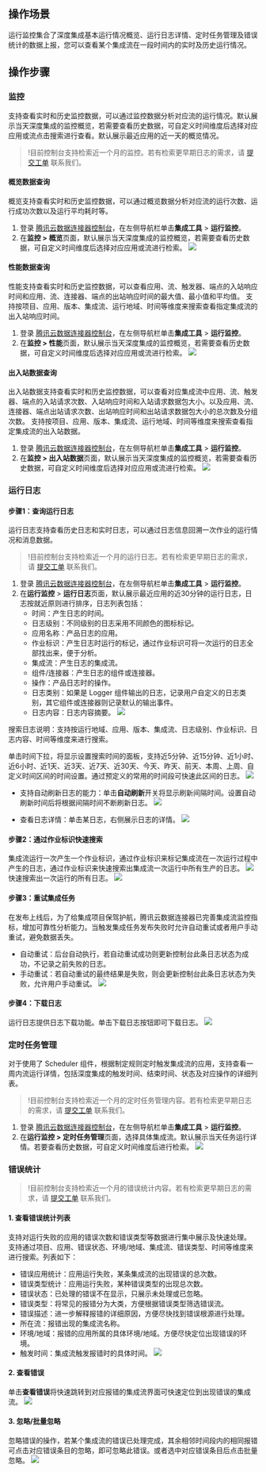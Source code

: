 ## 操作场景
运行监控集合了深度集成基本运行情况概览、运行日志详情、定时任务管理及错误统计的数据上报，您可以查看某个集成流在一段时间内的实时及历史运行情况。

## 操作步骤
### 监控
支持查看实时和历史监控数据，可以通过监控数据分析对应流的运行情况。默认展示当天深度集成的监控概览，若需要查看历史数据，可自定义时间维度后选择对应应用或流点击搜索进行查看。默认展示最近应用的近一天的概览情况。

>!目前控制台支持检索近一个月的监控。若有检索更早期日志的需求，请 [提交工单](https://console.cloud.tencent.com/workorder/category) 联系我们。




#### 概览数据查询
概览支持查看实时和历史监控数据，可以通过概览数据分析对应流的运行次数、运行成功次数以及运行平均耗时等。
1. 登录 [腾讯云数据连接器控制台](https://console.cloud.tencent.com/ipaas)，在左侧导航栏单击**集成工具** > **运行监控**。
2. 在**监控 > 概览**页面，默认展示当天深度集成的监控概览，若需要查看历史数据，可自定义时间维度后选择对应应用或流进行检索。
![](https://qcloudimg.tencent-cloud.cn/raw/7c89937024b113bfd1f33214b8cc8677.png)

#### 性能数据查询
性能支持查看实时和历史监控数据，可以查看应用、流、触发器、端点的入站响应时间和应用、流、连接器、端点的出站响应时间的最大值、最小值和平均值。
支持按项目、应用、版本、集成流、运行地域、时间等维度来搜索查看指定集成流的出入站响应时间。
1. 登录 [腾讯云数据连接器控制台](https://console.cloud.tencent.com/ipaas)，在左侧导航栏单击**集成工具** > **运行监控**。
2. 在**监控 > 性能**页面，默认展示当天深度集成的监控概览，若需要查看历史数据，可自定义时间维度后选择对应应用或流进行检索。
![](https://qcloudimg.tencent-cloud.cn/raw/e1055cdde6de88b1222006f946d6b175.png)

#### 出入站数据查询
出入站数据支持查看实时和历史监控数据，可以查看对应集成流中应用、流、触发器、端点的入站请求次数、入站响应时间和入站请求数据包大小。以及应用、流、连接器、端点出站请求次数、出站响应时间和出站请求数据包大小的总次数及分组次数。
支持按项目、应用、版本、集成流、运行地域、时间等维度来搜索查看指定集成流的出入站数据。
1. 登录 [腾讯云数据连接器控制台](https://console.cloud.tencent.com/ipaas)，在左侧导航栏单击**集成工具** > **运行监控**。
2. 在**监控 > 出入站数据**页面，默认展示当天深度集成的监控概览，若需要查看历史数据，可自定义时间维度后选择对应应用或流进行检索。
![](https://qcloudimg.tencent-cloud.cn/raw/1bc78568fd7d93c3bc0b7b087d050c69.png)


### 运行日志

#### 步骤1：查询运行日志
运行日志支持查看历史日志和实时日志，可以通过日志信息回溯一次作业的运行情况和消息数据。
>!目前控制台支持检索近一个月的运行日志。若有检索更早期日志的需求，请 [提交工单](https://console.cloud.tencent.com/workorder/category) 联系我们。
>
1. 登录 [腾讯云数据连接器控制台](https://console.cloud.tencent.com/ipaas)，在左侧导航栏单击**集成工具** > **运行监控**。
2. 在**运行监控** > **运行日志**页面，默认展示最近应用的近30分钟的运行日志，日志按就近原则进行排序，日志列表包括：
	- 时间：产生日志的时间。
	- 日志级别：不同级别的日志采用不同颜色的图标标记。
	- 应用名称：产品日志的应用。
	- 作业标识：产生日志时运行的标记，通过作业标识可将一次运行的日志全部找出来，便于分析。
	- 集成流：产生日志的集成流。
	- 组件/连接器：产生日志的组件或连接器。
	- 操作：产品日志时的操作。
	- 日志类别：如果是 Logger 组件输出的日志，记录用户自定义的日志类别，其它组件或连接器则记录默认的输出事件。
	- 日志内容：日志内容摘要。
	![](https://qcloudimg.tencent-cloud.cn/raw/1dbca2aae450ff739bdfe797a05f8190.png)

搜索日志说明：支持按运行地域、应用、版本、集成流、日志级别、作业标识、日志内容、时间等维度来进行搜索。

单击时间下拉，将显示设置搜索时间的面板，支持近5分钟、近15分钟、近1小时、近6小时、近1天、近3天、近7天、近30天、今天、昨天、前天、本周、上周、自定义时间区间的时间设置。通过预定义的常用的时间段可快速此区间的日志。
![](https://qcloudimg.tencent-cloud.cn/raw/95e50555852bee8db8c889db35cf5850.png)

- 支持自动刷新日志的能力：单击**自动刷新**开关将显示刷新间隔时间。设置自动刷新时间后将根据间隔时间不断刷新日志。
![](https://qcloudimg.tencent-cloud.cn/raw/ae7f619d8ac6478d19d26433da5e9ba2.png)

- 查看日志详情：单击某日志，右侧展示日志的详情。
![](https://qcloudimg.tencent-cloud.cn/raw/f8ddb9083c7d5a24024e884dafc402ba.png)


#### 步骤2：通过作业标识快速搜索
集成流运行一次产生一个作业标识，通过作业标识来标记集成流在一次运行过程中产生的日志，通过作业标识来快速搜索出集成流一次运行中所有生产的日志。
![](https://qcloudimg.tencent-cloud.cn/raw/29f7bb5d85adce7567bec8a1c8449dfe.png)
快速搜索出一次运行的所有日志。
![](https://qcloudimg.tencent-cloud.cn/raw/0e90693984f72eeb2d764b1947bb7904.png)

#### 步骤3：重试集成任务
在发布上线后，为了给集成项目保驾护航，腾讯云数据连接器已完善集成流监控指标，增加可靠性分析能力。当触发集成任务发布失败时允许自动重试或者用户手动重试，避免数据丢失。
- 自动重试：后台自动执行，若自动重试成功则更新控制台此条日志状态为成功，不记录之前失败的日志。
- 手动重试：若自动重试的最终结果是失败，则会更新控制台此条日志状态为失败，允许用户手动重试。
![](https://qcloudimg.tencent-cloud.cn/raw/d5b06a0cc8675ec35d1663a066fdfc69.png)


#### 步骤4：下载日志
运行日志提供日志下载功能。单击下载日志按钮即可下载日志。
![](https://qcloudimg.tencent-cloud.cn/raw/4edfb01213b3ee6d18d3ea6592e30524.png)



### 定时任务管理

对于使用了 Scheduler 组件，根据制定规则定时触发集成流的应用，支持查看一周内流运行详情，包括深度集成的触发时间、结束时间、状态及对应操作的详细列表。  
>!目前控制台支持检索近一个月的定时任务管理内容。若有检索更早期日志的需求，请 [提交工单](https://console.cloud.tencent.com/workorder/category) 联系我们。
>
1.  登录 [腾讯云数据连接器控制台](https://console.cloud.tencent.com/ipaas)，在左侧导航栏单击**集成工具** > **运行监控**。
2.  在**运行监控 > 定时任务管理**页面，选择具体集成流。默认展示当天任务运行详情。若要查看历史数据，可自定义时间维度后进行检索。
![](https://qcloudimg.tencent-cloud.cn/raw/67e0abada62f4c808bc888bdee6ad88a.png)



### 错误统计
>!目前控制台支持检索近一个月的错误统计内容。若有检索更早期日志的需求，请 [提交工单](https://console.cloud.tencent.com/workorder/category) 联系我们。
>
#### 1. 查看错误统计列表
支持对运行失败的应用的错误次数和错误类型等数据进行集中展示及快速处理。
支持通过项目、应用、错误状态、环境/地域、集成流、错误类型、时间等维度来进行搜索。列表如下：

- 错误应用统计：应用运行失败，某条集成流的出现错误的总次数。 
- 错误类型统计：应用运行失败，某种错误类型的出现总次数。
- 错误状态：已处理的错误不在显示，只展示未处理或已忽略。
- 错误类型：将常见的报错分为大类，方便根据错误类型筛选错误流。
- 错误描述：进一步解释报错的详细原因，方便尽快找到错误根源进行处理。
- 所在流：报错出现的集成流名称。
- 环境/地域：报错的应用所属的具体环境/地域。方便尽快定位出现错误的环境。
- 触发时间：集成流触发报错时的具体时间。
![](https://qcloudimg.tencent-cloud.cn/raw/81db40b63a447faf0142c4c03acf656f.png)

#### 2. 查看错误
单击**查看错误**将快速跳转到对应报错的集成流界面可快速定位到出现错误的集成流。
![](https://qcloudimg.tencent-cloud.cn/raw/97e58671dbec5638190834c9e01fe8cc.png)

#### 3. 忽略/批量忽略
忽略错误的操作，若某个集成流的错误已处理完成，其余相邻时间段内的相同报错可点击对应错误条目的忽略，即可忽略此错误。或者选中对应错误条目后点击批量忽略。
![](https://qcloudimg.tencent-cloud.cn/raw/59156ceea37717c52abca204046604bd.png)
